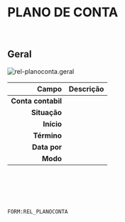 # PLANO DE CONTA
<br>

## Geral
![rel-planoconta.geral](https://raw.githubusercontent.com/netforcews/docs-erp/master/geral/imagens/rel-planoconta.geral.png)

Campo | Descrição
--:|---
**Conta contabil** | 
**Situação** | 
**Início** | 
**Término** | 
**Data por** | 
**Modo** | 
<br>
<br>
<br>
<br>

```FORM:REL_PLANOCONTA```
